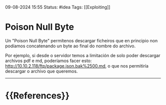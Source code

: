  09-08-2024 15:55
Status: #idea
Tags: [[Exploiting]]

# Poison Null Byte

Un "Poison Null Byte" permítenos descargar ficheiros que en principio non podíamos concatenando un byte ao final do nombre do archivo.

Por ejemplo, si desde o servidor temos a limitación de solo poder descargar archivos pdf e md, poderíamos facer esto: http://10.10.2.118/ftp/package.json.bak%2500.md, o que nos permitiría descargar o archivo que queremos.





---
# {{References}}